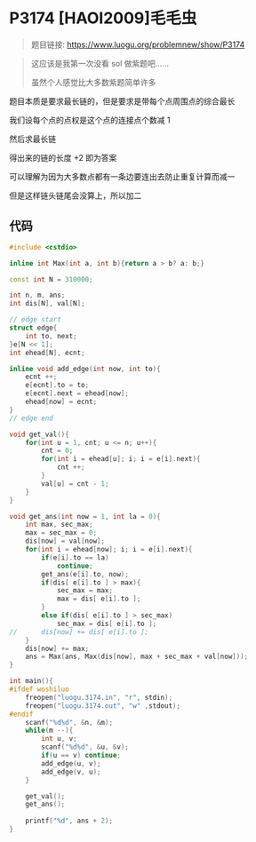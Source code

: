 # P3174 [HAOI2009]毛毛虫 

> 题目链接: <https://www.luogu.org/problemnew/show/P3174>

> 这应该是我第一次没看 sol 做紫题吧……
> 
> 虽然个人感觉比大多数紫题简单许多

题目本质是要求最长链的，但是要求是带每个点周围点的综合最长

我们设每个点的点权是这个点的连接点个数减 1

然后求最长链

得出来的链的长度 +2 即为答案

可以理解为因为大多数点都有一条边要连出去防止重复计算而减一

但是这样链头链尾会没算上，所以加二

## 代码

```cpp
#include <cstdio>

inline int Max(int a, int b){return a > b? a: b;}

const int N = 310000;

int n, m, ans;
int dis[N], val[N];

// edge start
struct edge{
    int to, next;
}e[N << 1];
int ehead[N], ecnt;

inline void add_edge(int now, int to){
    ecnt ++;
    e[ecnt].to = to;
    e[ecnt].next = ehead[now];
    ehead[now] = ecnt;
}
// edge end

void get_val(){
    for(int u = 1, cnt; u <= n; u++){
        cnt = 0;
        for(int i = ehead[u]; i; i = e[i].next){
            cnt ++;
        }
        val[u] = cnt - 1;
    }	
}

void get_ans(int now = 1, int la = 0){
    int max, sec_max;
    max = sec_max = 0;
    dis[now] = val[now];
    for(int i = ehead[now]; i; i = e[i].next){
        if(e[i].to == la)
            continue;
        get_ans(e[i].to, now);
        if(dis[ e[i].to ] > max){
            sec_max = max;
            max = dis[ e[i].to ];
        }
        else if(dis[ e[i].to ] > sec_max)
            sec_max = dis[ e[i].to ];
//		dis[now] += dis[ e[i].to ];
    }
    dis[now] += max;
    ans = Max(ans, Max(dis[now], max + sec_max + val[now]));
}

int main(){
#ifdef woshiluo
    freopen("luogu.3174.in", "r", stdin);
    freopen("luogu.3174.out", "w" ,stdout);
#endif
    scanf("%d%d", &n, &m);
    while(m --){
        int u, v;
        scanf("%d%d", &u, &v);
        if(u == v) continue;
        add_edge(u, v);
        add_edge(v, u);
    }

    get_val();
    get_ans();
    
    printf("%d", ans + 2);
}
```
